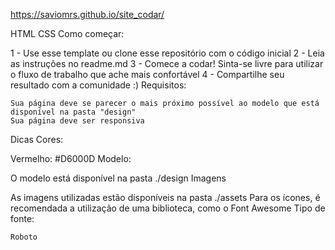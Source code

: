 
https://saviomrs.github.io/site_codar/

HTML
CSS
Como começar:

1 - Use esse template ou clone esse repositório com o código inicial
2 - Leia as instruções no readme.md
3 - Comece a codar! Sinta-se livre para utilizar o fluxo de trabalho que ache mais confortável
4 - Compartilhe seu resultado com a comunidade :)
Requisitos:

    Sua página deve se parecer o mais próximo possível ao modelo que está disponível na pasta "design"
    Sua página deve ser responsiva

Dicas
Cores:

Vermelho: #D6000D
Modelo:

O modelo está disponível na pasta ./design
Imagens

As imagens utilizadas estão disponíveis na pasta ./assets
Para os ícones, é recomendada a utilização de uma biblioteca, como o Font Awesome
Tipo de fonte:

    Roboto
